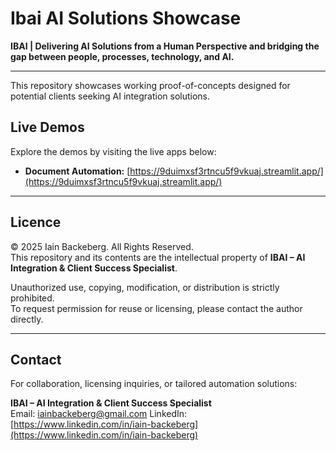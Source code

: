 # Ibai AI Solutions Showcase

**IBAI | Delivering AI Solutions from a Human Perspective and bridging the gap between people, processes, technology, and AI.**

---

This repository showcases working proof-of-concepts designed for potential clients seeking AI integration solutions.

## Live Demos

Explore the demos by visiting the live apps below:

- **Document Automation:** [https://9duimxsf3rtncu5f9vkuaj.streamlit.app/](https://9duimxsf3rtncu5f9vkuaj.streamlit.app/)  


---

## Licence

© 2025 Iain Backeberg. All Rights Reserved.  
This repository and its contents are the intellectual property of **IBAI – AI Integration & Client Success Specialist**.

Unauthorized use, copying, modification, or distribution is strictly prohibited.  
To request permission for reuse or licensing, please contact the author directly.

---

## Contact

For collaboration, licensing inquiries, or tailored automation solutions:

**IBAI – AI Integration & Client Success Specialist**  
Email: [iainbackeberg@gmail.com](mailto:iainbackeberg@gmail.com) 
LinkedIn: [https://www.linkedin.com/in/iain-backeberg](https://www.linkedin.com/in/iain-backeberg)
